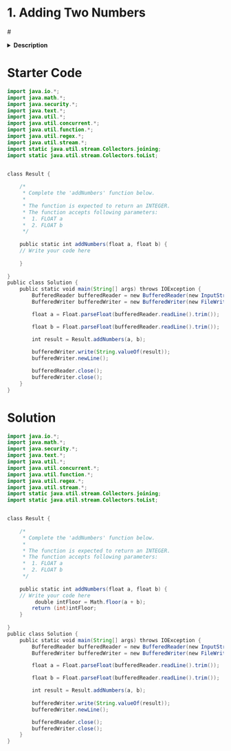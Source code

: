 # 1. Adding Two Numbers
#<details>
<summary><b>Description</b></summary><br/>

Determine the integer floor of the sum of two floating point numbers. The floor is the truncated float value, i.e. anything after the decimal point is dropped.

**Example:**
```java
_floor(1.1 + 3.89) = floor(4.99) = 4._
```

**Function Description:**
Complete the function _`addNumbers`_ in the editor below.

_`addNumbers`_ has the following parameter(s):

>_`float a`_: a floating point number
>_`float b`_: a floating point number

Returns:
    _`int`_: the floor of the sum of two floating point numbers

**Constraints**
-   _0.1 < a, b < 106_
-   _a and b have at most 8 places after the decimal_

## **Input Format For Custom Testing**
- The first line contains a floating point value, _a_
- The second line contains a floating point value, _b_

## **Sample Case 0**
Sample Input
```
STDIN     Function
-----     -----
2.3    →  a = 2.3  
1.9    →  b = 1.9
```

Sample Output
```
4
```

Explanation
_a +_ _b =_ _2.3 + 1.9 = 4.2_. Return the integer floor of the sum, _4_.

## Sample Case 1
Sample Input
```
STDIN     Function
-----     -----
2.34   →  a = 2.34
5.7    →  b = 5.7
```

Sample Output
```
8
```

Explanation
_a + b = 2.34 + 5.7 = 8.04_. Return the integer floor of the sum, _8._
</details>


# Starter Code
```java
import java.io.*;
import java.math.*;
import java.security.*;
import java.text.*;
import java.util.*;
import java.util.concurrent.*;
import java.util.function.*;
import java.util.regex.*;
import java.util.stream.*;
import static java.util.stream.Collectors.joining;
import static java.util.stream.Collectors.toList;


class Result {
    
    /*
     * Complete the 'addNumbers' function below.
     *
     * The function is expected to return an INTEGER.
     * The function accepts following parameters:
     *  1. FLOAT a
     *  2. FLOAT b
     */
     
    public static int addNumbers(float a, float b) {
    // Write your code here
    
    }
    
}
public class Solution {
    public static void main(String[] args) throws IOException {
        BufferedReader bufferedReader = new BufferedReader(new InputStreamReader(System.in));
        BufferedWriter bufferedWriter = new BufferedWriter(new FileWriter(System.getenv("OUTPUT_PATH")));

        float a = Float.parseFloat(bufferedReader.readLine().trim());

        float b = Float.parseFloat(bufferedReader.readLine().trim());

        int result = Result.addNumbers(a, b);
        
        bufferedWriter.write(String.valueOf(result));
        bufferedWriter.newLine();

        bufferedReader.close();
        bufferedWriter.close();
    }
}
```



# Solution
```java
import java.io.*;
import java.math.*;
import java.security.*;
import java.text.*;
import java.util.*;
import java.util.concurrent.*;
import java.util.function.*;
import java.util.regex.*;
import java.util.stream.*;
import static java.util.stream.Collectors.joining;
import static java.util.stream.Collectors.toList;


class Result {
    
    /*
     * Complete the 'addNumbers' function below.
     *
     * The function is expected to return an INTEGER.
     * The function accepts following parameters:
     *  1. FLOAT a
     *  2. FLOAT b
     */
     
    public static int addNumbers(float a, float b) {
    // Write your code here
	     double intFloor = Math.floor(a + b);
        return (int)intFloor; 
    }
        
}
public class Solution {
    public static void main(String[] args) throws IOException {
        BufferedReader bufferedReader = new BufferedReader(new InputStreamReader(System.in));
        BufferedWriter bufferedWriter = new BufferedWriter(new FileWriter(System.getenv("OUTPUT_PATH")));

        float a = Float.parseFloat(bufferedReader.readLine().trim());

        float b = Float.parseFloat(bufferedReader.readLine().trim());

        int result = Result.addNumbers(a, b);
        
        bufferedWriter.write(String.valueOf(result));
        bufferedWriter.newLine();

        bufferedReader.close();
        bufferedWriter.close();
    }
}
```
